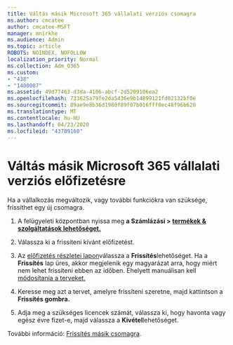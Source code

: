 ```yaml
---
title: Váltás másik Microsoft 365 vállalati verziós csomagra
ms.author: cmcatee
author: cmcatee-MSFT
manager: mnirkhe
ms.audience: Admin
ms.topic: article
ROBOTS: NOINDEX, NOFOLLOW
localization_priority: Normal
ms.collection: Adm_O365
ms.custom:
- "438"
- "1400007"
ms.assetid: 49d77463-d3da-4106-abcf-2d5209106ea2
ms.openlocfilehash: 733625a79fe2da5436e9b14899121fd02132bf0e
ms.sourcegitcommit: 89ae9e8b36d1980f89f07b016fff0ec48f96b620
ms.translationtype: MT
ms.contentlocale: hu-HU
ms.lasthandoff: 04/23/2020
ms.locfileid: "43789160"
---
```

# <a name="switch-to-a-different-microsoft-365-for-business-subscription"></a>Váltás másik Microsoft 365 vállalati verziós előfizetésre

Ha a vállalkozás megváltozik, vagy további funkciókra van szüksége, frissíthet egy új csomagra.
  
1. A felügyeleti központban nyissa meg **a Számlázási \> [termékek & szolgáltatások lehetőséget.](https://go.microsoft.com/fwlink/p/?linkid=842054)**

2. Válassza ki a frissíteni kívánt előfizetést.

3. Az [előfizetés részletei lapon](https://admin.microsoft.com/AdminPortal/Home#/subscriptions/webdirect%252F0dbaa202-d590-4529-98c2-a5e2ebaac702)válassza a **Frissítés**lehetőséget.  Ha a **Frissítés** lap üres, akkor megjelenik egy magyarázat arra, hogy miért nem lehet frissíteni ebben az időben. Ehelyett manuálisan kell [módosítania a terveket.](https://docs.microsoft.com/microsoft-365/commerce/subscriptions/change-plans-manually?view=o365-worldwide)

4. Keresse meg azt a tervet, amelyre frissíteni szeretne, majd kattintson a **Frissítés gombra.**

5. Adja meg a szükséges licencek számát, válassza ki, hogy havonta vagy egész évre fizet-e, majd válassza a **Kivétel**lehetőséget.

További információ: [Frissítés másik csomagra](https://docs.microsoft.com/office365/admin/subscriptions-and-billing/upgrade-to-different-plan).
